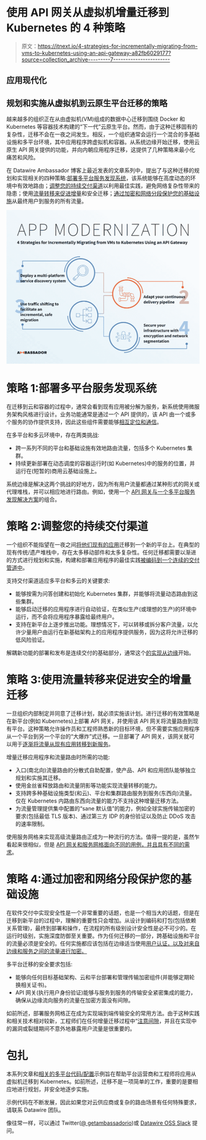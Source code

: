 # 使用 API 网关从虚拟机增量迁移到 Kubernetes 的 4 种策略

> 原文：<https://itnext.io/4-strategies-for-incrementally-migrating-from-vms-to-kubernetes-using-an-api-gateway-a82fb6029177?source=collection_archive---------7----------------------->

## 应用现代化

## 规划和实施从虚拟机到云原生平台迁移的策略

越来越多的组织正在从由虚拟机(VM)组成的数据中心迁移到围绕 Docker 和 Kubernetes 等容器技术构建的“下一代”云原生平台。然而，由于这种迁移固有的复杂性，迁移不会在一夜之间发生。相反，一个组织通常会运行一个混合的多基础设施和多平台环境，其中应用程序跨虚拟机和容器。从系统边缘开始迁移，使用云原生 API 网关提供的功能，并向内朝应用程序迁移，这提供了几种策略来最小化痛苦和风险。

在 Datawire Ambassador 博客上最近发表的文章系列中，提出了与这种迁移的规划和实现相关的四种策略:[部署多平台服务发现系统](https://blog.getambassador.io/routing-in-a-multi-platform-data-center-from-vms-to-kubernetes-via-ambassador-47bbe658683c)，该系统能够在高度动态的环境中有效地路由；[调整您的持续交付渠道](https://blog.getambassador.io/incremental-app-migration-from-vms-to-kubernetes-planning-and-tactics-5ffc18c151e)以利用最佳实践，避免网络复杂性带来的隐患；使用[流量转移来促进增量](https://blog.getambassador.io/part-3-incremental-app-migration-from-vms-to-kubernetes-ambassador-and-consul-aacf87eea3e8)和安全迁移；[通过加密和网络分段保护您的基础设施](https://blog.getambassador.io/part-4-incremental-app-migration-from-vms-to-kubernetes-implementing-end-to-end-transport-f597e5536393)从最终用户到服务的所有流量。

![](img/88607fb74ec02c7fdbddac5c7e1c2dce.png)

# 策略 1:部署多平台服务发现系统

在迁移到云和容器的过程中，通常会看到现有应用被分解为服务，新系统使用微服务架构风格进行设计。业务功能通常是通过一个 API 提供的，该 API 由一个或多个服务的协作提供支持，因此这些组件需要能够[相互定位和通信](https://blog.getambassador.io/routing-in-a-multi-platform-data-center-from-vms-to-kubernetes-via-ambassador-47bbe658683c)。

在多平台和多云环境中，存在两类挑战:

*   跨一系列不同的平台和基础设施有效地路由流量，包括多个 Kubernetes 集群。
*   持续更新部署在动态调度的容器运行时(如 Kubernetes)中的服务的位置，并运行在(短暂的)商用云基础设施上。

系统边缘是解决这两个挑战的好地方，因为所有用户流量都通过某种形式的网关或代理堆栈，并可以相应地进行路由。例如，使用一个 [API 网关与一个多平台服务发现解决方案](https://blog.getambassador.io/routing-in-a-multi-platform-data-center-from-vms-to-kubernetes-via-ambassador-47bbe658683c)的组合。

# 策略 2:调整您的持续交付渠道

一个组织不能指望在一夜之间[将他们现有的应用](https://blog.getambassador.io/incremental-app-migration-from-vms-to-kubernetes-planning-and-tactics-5ffc18c151e)迁移到一个新的平台上。在典型的现有传统/遗产堆栈中，存在太多移动部件和太多复杂性。任何迁移都需要以渐进的方式进行规划和实施，构建和部署应用程序的最佳实践[被编码到一个连续的交付管道中](https://blog.getambassador.io/incremental-app-migration-from-vms-to-kubernetes-planning-and-tactics-5ffc18c151e)。

支持交付渠道适应多平台和多云的关键要求:

*   能够按需为问答创建和初始化 Kubernetes 集群，并能够将流量动态路由到这些集群。
*   能够启动迁移的应用程序进行自动验证，在类似生产(或理想的生产)的环境中运行，而不会将应用程序暴露给最终用户。
*   支持在新平台上逐步推出功能。理想情况下，可以转移或拆分客户流量，以允许少量用户由运行在新基础架构上的应用程序提供服务，因为这将允许迁移的低风险验证。

解耦新功能的部署和发布是连续交付的基础部分，通常这个[的实现从边缘](https://blog.getambassador.io/continuous-delivery-how-can-an-api-gateway-help-or-hinder-1ff15224ec4d)开始。

# 策略 3:使用流量转移来促进安全的增量迁移

一旦组织内部制定并同意了迁移计划，就必须实施该计划。进行迁移的有效策略是在新平台(例如 Kubernetes)上部署 API 网关，并使用该 API 网关将流量路由到现有平台。这种策略允许操作员和工程师熟悉新的目标环境，但不需要实施应用程序从一个平台到另一个平台的“大爆炸”式迁移。一旦部署了 API 网关，该网关就可以用于[逐渐将流量从现有应用转移到新服务](https://blog.getambassador.io/part-3-incremental-app-migration-from-vms-to-kubernetes-ambassador-and-consul-aacf87eea3e8)。

增量迁移应用程序和流量路由时所需的功能:

*   入口(南北向)流量路由的分散式自助配置，使产品、API 和应用团队能够独立规划和实施其迁移。
*   使用金丝雀释放路由和流量阴影等功能实现流量转移的能力。
*   支持跨多种基础设施类型(和云)、平台和集群路由服务到服务(东西向)流量。仅在 Kubernetes 内路由东西向流量的能力不支持这种增量迁移方法。
*   为流量管理提供集中配置的“sane 默认值”的能力，例如全球实施传输加密的要求(包括最低 TLS 版本)、通过第三方 IDP 的身份验证以及防止 DDoS 攻击的速率限制。

使用服务网格来实现高级流量路由正成为一种流行的方法。值得一提的是，虽然乍看起来很相似，但是 [API 网关和服务网格面向不同的用例，并且具有不同的需求](https://blog.getambassador.io/api-gateway-vs-service-mesh-104c01fa4784)。

# 策略 4:通过加密和网络分段保护您的基础设施

在软件交付中实现安全性是一个非常重要的话题，也是一个相当大的话题，但是在迁移到新平台的过程中，理解的重要性只会增加。从设计到编码和打包(包括依赖关系管理)，最终到部署和操作，在流程的所有级别设计安全性是必不可少的。在运行时级别，实施深度防御至关重要。作为任何迁移的一部分，跨基础设施和平台的流量必须是安全的。任何实施都应该包括在边缘适当使用[用户认证，以及对来自边缘和服务之间的流量进行加密。](https://blog.getambassador.io/implementing-authentication-with-the-ambassador-api-gateway-oauth-idps-oidc-oh-my-26a1a6d77bb3)

多平台迁移的安全要求包括:

*   能够向任何目标基础架构、云和平台部署和管理传输加密组件(并能够定期轮换相关证书)。
*   API 网关(执行用户身份验证)能够与服务到服务的传输安全紧密集成的能力，确保从边缘流向服务的流量在加密方面没有间隙。

如前所述，部署服务网格正在成为实现端到端传输安全的常用方法。由于这种实践和相关技术相对较新，工程师们在任何增量迁移过程中“[注意间隙](https://www.cncf.io/webinars/securing-cloud-native-communication/)，并且在实现中的漏洞或裂缝期间不意外地暴露用户流量是很重要的。

# 包扎

本系列文章和[相关的多平台代码/配置](https://github.com/datawire/pro-ref-arch)示例旨在帮助平台运营商和工程师将应用从虚拟机迁移到 Kubernetes。如前所述，迁移不是一项简单的工作，重要的是要相应地进行规划，并安全地逐步实施。

示例代码在不断发展，因此如果您对云供应商或复杂的路由场景有任何特殊要求，请联系 Datawire 团队。

像往常一样，可以通过 Twitter([@ getambassadorio](https://www.twitter.com/getambassadorio))或 [Datawire OSS Slack](http://d6e.co/slack) 提问。